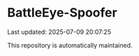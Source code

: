 # BattleEye-Spoofer

Last updated: 2025-07-09 20:07:25

This repository is automatically maintained.
